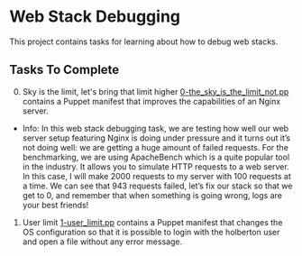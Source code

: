 # Web Stack Debugging
This project contains tasks for learning about how to debug web stacks.

## Tasks To Complete
 0. Sky is the limit, let's bring that limit higher
    [0-the_sky_is_the_limit_not.pp](https://github.com/chiboyap/alx-system_engineering-devops/blob/master/0x1B-web_stack_debugging_4/0-the_sky_is_the_limit_not.pp) contains a Puppet manifest that improves the capabilities of an Nginx server.

* Info:
In this web stack debugging task, we are testing how well our web server setup featuring Nginx is doing under pressure and it turns out it’s not doing well: we are getting a huge amount of failed requests.
For the benchmarking, we are using ApacheBench which is a quite popular tool in the industry. It allows you to simulate HTTP requests to a web server. In this case, I will make 2000 requests to my server with 100 requests at a time. We can see that 943 requests failed, let’s fix our stack so that we get to 0, and remember that when something is going wrong, logs are your best friends!

1. User limit
   [1-user_limit.pp](https://github.com/chiboyap/alx-system_engineering-devops/blob/master/0x1B-web_stack_debugging_4/1-user_limit.pp) contains a Puppet manifest that changes the OS configuration so that it is possible to login with the holberton user and open a file without any error message.
